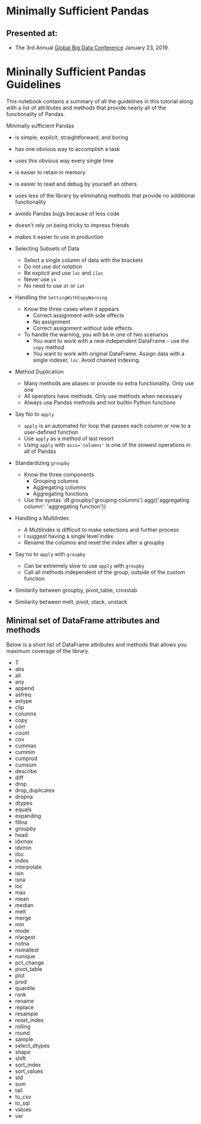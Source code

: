 # Minimally Sufficient Pandas

## Presented at:

* The 3rd Annual [Global Big Data Conference][1] January 23, 2019.

# Mininally Sufficient Pandas Guidelines

This notebook contains a summary of all the guidelines in this tutorial along with a list of attributes and methods that provide nearly all of the functionality of Pandas.

Minimally sufficient Pandas
* is simple, explicit, straightforward, and boring
* has one obvious way to accomplish a task
* uses this obvious way every single time
* is easier to retain in memory
* is easier to read and debug by yourself an others
* uses less of the library by eliminating methods that provide no additional functionality
* avoids Pandas bugs because of less code
* doesn't rely on being tricky to impress friends
* makes it easier to use in production

* Selecting Subsets of Data
    * Select a single column of data with the brackets
    * Do not use dot notation
    * Be explicit and use `loc` and `iloc`
    * Never use `ix`
    * No need to use `at` or `iat`
* Handling the `SettingWithCopyWarning`
    * Know the three cases when it appears
        * Correct assignment with side effects
        * No assignment
        * Correct assignment without side effects
    * To handle the warning, you will be in one of two scenarios
        * You want to work with a new independent DataFrame - use the `copy` method
        * You want to work with original DataFrame. Assign data with a single indexer, `loc`. Avoid chained indexing.
* Method Duplication
    * Many methods are aliases or provide no extra functionality. Only use one
    * All operators have methods. Only use methods when necessary 
    * Always use Pandas methods and not builtin Python functions
* Say No to `apply`
    * `apply` is an automated for loop that passes each column or row to a user-defined function
    * Use `apply` as a method of last resort
    * Using `apply` with `axis='columns'` is one of the slowest operations in all of Pandas
* Standardizing `groupby`
    * Know the three components
        * Grouping columns
        * Aggregating columns
        * Aggregating functions
    * Use the syntax `df.groupby('grouping columns').agg({'aggregating column': 'aggregating function'})
* Handling a MultiIndex
    * A MultiIndex is difficult to make selections and further process
    * I suggest having a single level index
    * Rename the columns and reset the index after a groupby
* Say no to `apply` with `groupby`
    * Can be extremely slow to use `apply` with `groupby`
    * Call all methods independent of the group, outside of the custom function
* Similarity between groupby, pivot_table, crosstab
* Similarity between melt, pivot, stack, unstack

## Minimal set of DataFrame attributes and methods
Below is a short list of DataFrame attributes and methods that allows you maximum coverage of the library.

* T
* abs
* all
* any
* append
* asfreq
* astype
* clip
* columns
* copy
* corr
* count
* cov
* cummax
* cummin
* cumprod
* cumsum
* describe
* diff
* drop
* drop_duplicates
* dropna
* dtypes
* equals
* expanding
* fillna
* groupby
* head
* idxmax
* idxmin
* iloc
* index
* interpolate
* isin
* isna
* loc
* max
* mean
* median
* melt
* merge
* min
* mode
* nlargest
* notna
* nsmallest
* nunique
* pct_change
* pivot_table
* plot
* prod
* quantile
* rank
* rename
* replace
* resample
* reset_index
* rolling
* round
* sample
* select_dtypes
* shape
* shift
* sort_index
* sort_values
* std
* sum
* tail
* to_csv
* to_sql
* values
* var

[1]: http://www.globalbigdataconference.com/santa-clara/3rd-annual-global-artificial-intelligence-conference-108/speaker-details/theodore-petrou-73077.html
